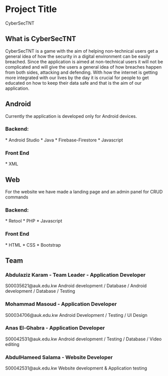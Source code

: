 <h1>Project Title</h1>
CyberSecTNT

<h2>What is CyberSecTNT </h2>
CyberSecTNT is a game with the aim of helping non-technical users
get a general idea of how the security in a digital environment can
be easily breached. Since the application is aimed at non-technical
users it will not be complicated and will give the users a general
idea of how breaches happen from both sides, attacking and defending.
With how the internet is getting more integrated with our lives by
the day it is crucial for people to get educated on how to keep their
data safe and that is the aim of our application. 

<h2>Android </h2>
Currently the application is developed only for Android devices.

<h3>Backend:</h3>
* Android Studio 
* Java
* Firebase-Firestore
* Javascript

<h3>Front End</h3>
* XML

<h2>Web</h2>
For the website we have made a landing page and an admin panel for CRUD commands
<h3>Backend:</h3>
* Retool
* PHP
* Javascript
<h3>Front End</h3>
* HTML
* CSS
* Bootstrap

<h2>Team</h2>
<h3> Abdulaziz Karam - Team Leader - Application Developer</h3>
S00035621@auk.edu.kw
Android development / Database / Android development / Database / Testing
<h3> Mohammad Masoud - Application Developer</h3>
S00034706@auk.edu.kw
Android Development / Testing / UI Design
<h3> Anas El-Ghabra - Application Developer</h3>
S00042531@auk.edu.kw
Android development / Testing / Database / Video editing
<h3> AbdulHameed Salama - Website Developer</h3>
S00042531@auk.edu.kw
Website development & Application testing

